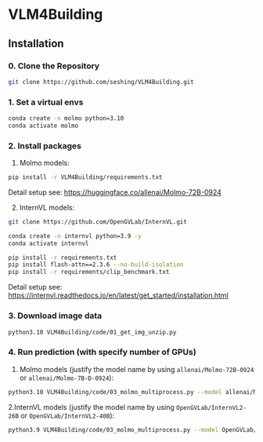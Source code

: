 # VLM4Building

## Installation

### 0. Clone the Repository

```sh
git clone https://github.com/seshing/VLM4Building.git
```

### 1. Set a virtual envs

```sh
conda create -n molmo python=3.10
conda activate molmo
```

### 2. Install packages
1. Molmo models:
```sh
pip install -r VLM4Building/requirements.txt
```
Detail setup see: https://huggingface.co/allenai/Molmo-72B-0924


2. InternVL models:
```sh
git clone https://github.com/OpenGVLab/InternVL.git
```
```sh
conda create -n internvl python=3.9 -y
conda activate internvl
```
```sh
pip install -r requirements.txt
pip install flash-attn==2.3.6 --no-build-isolation
pip install -r requirements/clip_benchmark.txt
```
Detail setup see: https://internvl.readthedocs.io/en/latest/get_started/installation.html

### 3. Download image data
```sh
python3.10 VLM4Building/code/01_get_img_unzip.py
```

### 4. Run prediction (with specify number of GPUs)
1. Molmo models (justify the model name by using ```allenai/Molmo-72B-0924``` or ```allenai/Molmo-7B-D-0924```):
```sh
python3.10 VLM4Building/code/03_molmo_multiprocess.py --model allenai/Molmo-72B-0924 --num_gpus 4
```


2.InternVL models (justify the model name by using ```OpenGVLab/InternVL2-26B``` or ```OpenGVLab/InternVL2-40B```):
```sh
python3.9 VLM4Building/code/03_molmo_multiprocess.py --model OpenGVLab/InternVL2-26B --num_gpus 4
```
